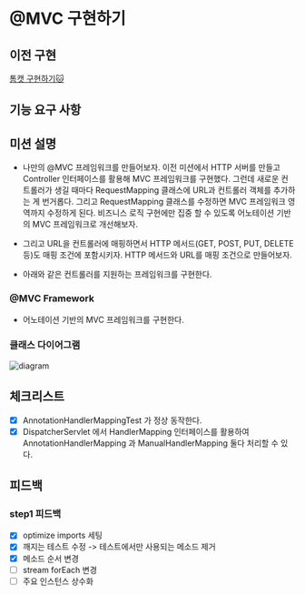 # @MVC 구현하기

## 이전 구현

[톰캣 구현하기🐱](https://github.com/BETTERFUTURE4/jwp-dashboard-http)

## 기능 요구 사항

## 미션 설명

- 나만의 @MVC 프레임워크를 만들어보자. 이전 미션에서 HTTP 서버를 만들고 Controller 인터페이스를 활용해 MVC 프레임워크를 구현했다. 그런데 새로운 컨트롤러가 생길 때마다 RequestMapping
클래스에 URL과 컨트롤러 객체를 추가하는 게 번거롭다. 그리고 RequestMapping 클래스를 수정하면 MVC 프레임워크 영역까지 수정하게 된다. 비즈니스 로직 구현에만 집중 할 수 있도록 어노테이션 기반의
MVC 프레임워크로 개선해보자.

- 그리고 URL을 컨트롤러에 매핑하면서 HTTP 메서드(GET, POST, PUT, DELETE 등)도 매핑 조건에 포함시키자. HTTP 메서드와 URL를 매핑 조건으로 만들어보자.

- 아래와 같은 컨트롤러를 지원하는 프레임워크를 구현한다.

### @MVC Framework

- 어노테이션 기반의 MVC 프레임워크를 구현한다.

### 클래스 다이어그램

![diagram](https://techcourse-storage.s3.ap-northeast-2.amazonaws.com/77ca3ea3fe7e47c2801ce58636c9d3f0)

## 체크리스트

- [x] AnnotationHandlerMappingTest 가 정상 동작한다.
- [x] DispatcherServlet 에서 HandlerMapping 인터페이스를 활용하여 AnnotationHandlerMapping 과 ManualHandlerMapping 둘다 처리할 수 있다.

## 피드백

### step1 피드백

- [x] optimize imports 세팅
- [x] 깨지는 테스트 수정 -> 테스트에서만 사용되는 메소드 제거
- [x] 메소드 순서 변경
- [ ] stream forEach 변경
- [ ] 주요 인스턴스 상수화
